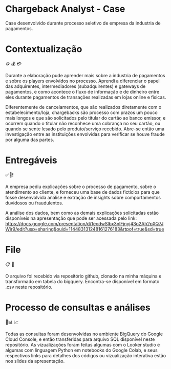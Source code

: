 
# Chargeback Analyst - Case 

Case desenvolvido durante processo seletivo de empresa da industria de pagamentos.

# Contextualização
🪙 💰 💳

Durante a elaboração pude aprender mais sobre a industria de pagamentos e sobre os players envolvidos no processo.
Aprendi a diferenciar o papel das adquirentes, intermediadores (subadquirentes) e gateways de pagamentos, e como acontece o fluxo de informação e de dinheiro entre eles durante pagamentos de transações realizadas em lojas online e físicas.

Diferentemente de cancelamentos, que são realizados diretamente com o estabelecimento/loja, chargebacks são processo com prazos um pouco mais longos e que são solicitados pelo titular do cartão ao banco emissor, e ocorrem quando o titular não reconhece uma cobrança no seu cartão, ou quando se sente lesado pelo produto/serviço recebido. Abre-se então uma investigação entre as instituições envolvidas para verificar se houve fraude por alguma das partes.

# Entregáveis
✅📍❗️

A empresa pediu explicações sobre o processo de pagamento, sobre o atendimento ao cliente, e forneceu uma base de dados fictícios para que fosse desenvolvida análise e extração de insights sobre comportamentos duvidosos ou fraudulentos.

A análise dos dados, bem como as demais explicações solicitadas estão disponíveis na apresentação que pode ser acessada pelo link:
https://docs.google.com/presentation/d/1eodwSlbx3nlFjnyj43o2Ah2pXQ7JWir9/edit?usp=sharing&ouid=114483131248161276183&rtpof=true&sd=true

# File
📋 📁 

O arquivo foi recebido via repositório github, clonado na minha máquina e transformado em tabela do bigquery.
Encontra-se disponível em formato .csv neste repositório.

# Processo de consultas e análises 
🔎📊 📈

Todas as consultas foram desenvolvidas no ambiente BigQuery do Google Cloud Console, e então transferidas para arquivo SQL disponível neste repositório.
As vizualizações foram feitas algumas com o Looker studio e algumas com linguagem Python em notebooks do Google Colab, e seus respectivos links para detalhes dos códigos ou vizualização interativa estão nos slides da apresentação.
